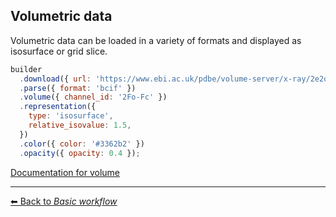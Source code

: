 ## Volumetric data

Volumetric data can be loaded in a variety of formats and displayed as isosurface or grid slice.

```js
builder
  .download({ url: 'https://www.ebi.ac.uk/pdbe/volume-server/x-ray/2e2o/box/0.936,-1.706,46.571/15.133,11.193,61.825?detail=3' })
  .parse({ format: 'bcif' })
  .volume({ channel_id: '2Fo-Fc' })
  .representation({
    type: 'isosurface',
    relative_isovalue: 1.5,
  })
  .color({ color: '#3362b2' })
  .opacity({ opacity: 0.4 });
```

[Documentation for volume](https://molstar.org/mol-view-spec-docs/volumes/)

---

[&#x2B05; Back to *Basic workflow*](#intro)
